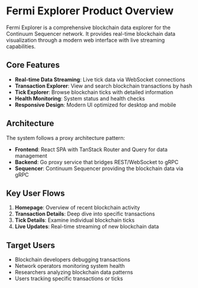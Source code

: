 # Fermi Explorer Product Overview

Fermi Explorer is a comprehensive blockchain data explorer for the Continuum Sequencer network. It provides real-time blockchain data visualization through a modern web interface with live streaming capabilities.

## Core Features

- **Real-time Data Streaming**: Live tick data via WebSocket connections
- **Transaction Explorer**: View and search blockchain transactions by hash
- **Tick Explorer**: Browse blockchain ticks with detailed information
- **Health Monitoring**: System status and health checks
- **Responsive Design**: Modern UI optimized for desktop and mobile

## Architecture

The system follows a proxy architecture pattern:
- **Frontend**: React SPA with TanStack Router and Query for data management
- **Backend**: Go proxy service that bridges REST/WebSocket to gRPC
- **Sequencer**: Continuum Sequencer providing the blockchain data via gRPC

## Key User Flows

1. **Homepage**: Overview of recent blockchain activity
2. **Transaction Details**: Deep dive into specific transactions
3. **Tick Details**: Examine individual blockchain ticks
4. **Live Updates**: Real-time streaming of new blockchain data

## Target Users

- Blockchain developers debugging transactions
- Network operators monitoring system health
- Researchers analyzing blockchain data patterns
- Users tracking specific transactions or ticks
